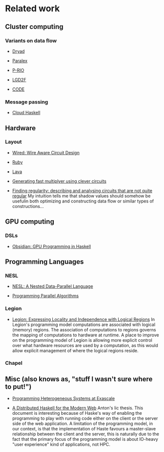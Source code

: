 # Related work

## Cluster computing

### Variants on data flow 
* [Dryad](http://www.news.cs.nyu.edu/~jinyang/sp07/papers/dryad.pdf)

* [Paralex](https://www.cs.utexas.edu/~lorenzo/papers/paralex.pdf)

* [P-RIO](https://drive.google.com/file/d/0B1ytrVudfgrLY3d3cW5sOHRkRkk/view)

* [LGD2F](https://drive.google.com/file/d/0B1ytrVudfgrLdUs1SFBEQjVSWlk/view)

* [CODE](https://drive.google.com/file/d/0B1ytrVudfgrLeUhEQUZSbVpKMVE/view)

### Message passing
* [Cloud Haskell](http://research.microsoft.com/en-us/um/people/simonpj/papers/parallel/remote.pdf)

## Hardware

### Layout
* [Wired: Wire Aware Circuit Design](http://www.cse.chalmers.se/~emax/documents/Wired_CHARME05.pdf)

* [Ruby](https://www.doc.ic.ac.uk/~wl/teachlocal/cuscomp/notes/introRuby.pdf)

* [Lava](http://www.cse.chalmers.se/edu/year/2012/course/_courses_2011/TDA956/Papers/Lava98.pdf)

* [Generating fast multiplyer using clever circuits](http://www.cse.chalmers.se/edu/year/2012/course/TDA956/Papers/Mult_FMCAD04.pdf)

* [Finding regularity: describing and analysing circuits that are not quite regular](https://www.semanticscholar.org/paper/Finding-Regularity-Describing-and-Analysing-Sheeran/d40528e697b20d83d4a290bbeaf4088d93bcf75c/pdf)
    My intuition tells me that shadow values should
    somehow be usefulin both optimizing and constructing
    data flow or similar types of constructions...

## GPU computing

### DSLs

* [Obsidian: GPU Programming in Haskell](http://www.cse.chalmers.se/~joels/writing/dccpaper_obsidian.pdf)

## Programming Languages

### NESL
* [NESL: A Nested Data-Parallel Language](https://www.cs.cmu.edu/~guyb/papers/Nesl2.6.pdf)

* [Programming Parallel Algorithms](http://citeseerx.ist.psu.edu/viewdoc/download?doi=10.1.1.42.4869&rep=rep1&type=pdf)

### Legion
* [Legion: Expressing Locality and Independence with Logical Regions](http://legion.stanford.edu/pdfs/sc2012.pdf)
    In Legion's programming model computations are associated with
    logical (memory) regions. The association of computations to
    regions governs the mapping of computations to hardware at runtime.
    A place to improve on the programming model of Legion is allowing
    more explicit control over what hardware resources are used by a
    computation, as this would allow explicit management of where the logical
    regions reside.

### Chapel

## Misc (also knows as, "stuff I wasn't sure where to put!")

* [Programming Heterogeneous Systems at Exascale](https://drive.google.com/open?id=0B1ytrVudfgrLVGJhamZZZ1JQdWNzOWk0ZzRWZGR2REx0akdN)

* [A Distributed Haskell for the Modern Web](http://haste-lang.org/pubs/haste-licentiate.pdf)
    Anton's lic thesis. This document is interesting because
    of Haske's way of enabling the programming to play
    with running code either on the client or the server
    side of the web application. A limitation of the programming
    model, in our context, is that the implementation of Haste
    favours a master-slave relationship between the client
    and the server, this is naturally due to the fact that
    the primary focus of the programming model is about
    IO-heavy "user experience" kind of applications,
    not HPC.
